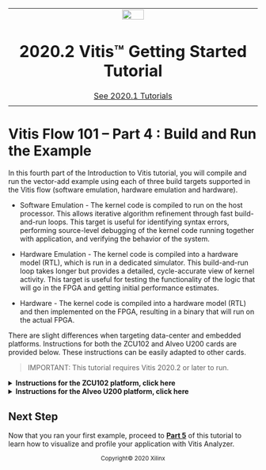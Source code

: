 <table class="sphinxhide">
 <tr>
   <td align="center"><img src="https://www.xilinx.com/content/dam/xilinx/imgs/press/media-kits/corporate/xilinx-logo.png" width="30%"/><h1>2020.2 Vitis™ Getting Started Tutorial</h1>
   <a href="https://github.com/Xilinx/Vitis-Tutorials/tree/2020.1">See 2020.1 Tutorials</a>
   </td>
 </tr>
 <tr>
 <td>
 </td>
 </tr>
</table>

# Vitis Flow 101 – Part 4 : Build and Run the Example

 In this fourth part of the Introduction to Vitis tutorial, you will compile and run the vector-add example using each of three build targets supported in the Vitis flow (software emulation, hardware emulation and hardware).

* Software Emulation - The kernel code is compiled to run on the host processor. This allows iterative algorithm refinement through fast build-and-run loops. This target is useful for identifying syntax errors, performing source-level debugging of the kernel code running together with application, and verifying the behavior of the system.

* Hardware Emulation - The kernel code is compiled into a hardware model (RTL), which is run in a dedicated simulator. This build-and-run loop takes longer but provides a detailed, cycle-accurate view of kernel activity. This target is useful for testing the functionality of the logic that will go in the FPGA and getting initial performance estimates.

* Hardware - The kernel code is compiled into a hardware model (RTL) and then implemented on the FPGA, resulting in a binary that will run on the actual FPGA.


There are slight differences when targeting data-center and embedded platforms. Instructions for both the ZCU102 and Alveo U200 cards are provided below. These instructions can be easily adapted to other cards.

> IMPORTANT: This tutorial requires Vitis 2020.2 or later to run.

<details>
<summary><b>Instructions for the ZCU102 platform, click here</b></summary>


## Building and Running on an Embedded Platform (ZCU102)

### Setting up the environment

*NOTE: The instructions provided below assume that you are running in a bash shell.*

* To configure the environment to run Vitis, source the following scripts:


```bash
source <VITIS_install_path>/settings64.sh
source <XRT_install_path>/setup.sh
unset LD_LIBRARY_PATH
source $XILINX_VITIS/data/emulation/qemu/unified_qemu_v5_0/environment-setup-aarch64-xilinx-linux
```

* Then make sure the following environment variables are correctly set to point to the your ZCU102 platform, rootfs and sysroot directories respectively.

```bash
export PLATFORM_REPO_PATHS=<path to the ZCU102 platform install dir>
export ROOTFS=<path to the ZYNQMP common image directory, containing rootfs>
export SYSROOT=$ROOTFS/sysroots/aarch64-xilinx-linux
```
*NOTE: The ZYNQMP common image file can be downloaded from the [Vitis Embedded Platforms](https://www.xilinx.com/support/download/index.html/content/xilinx/en/downloadNav/embedded-platforms.html) page, and contains the Sysroot, Rootfs, and boot Image for Xilinx Zynq MPSoC devices.*


### Targeting Software Emulation

* To build for software emulation, enter the following commands:


```bash
cd <Path to the cloned repo>/Getting_Started/Vitis/example/zcu102/sw_emu

aarch64-linux-gnu-g++ -Wall -g -std=c++11 ../../src/host.cpp -o app.exe -I${SYSROOT}/usr/include/xrt -L${SYSROOT}/usr/lib -lOpenCL -lpthread -lrt -lstdc++ --sysroot=${SYSROOT}
v++ -c -t sw_emu --config ../../src/zcu102.cfg -k vadd -I../../src ../../src/vadd.cpp -o vadd.xo
v++ -l -t sw_emu --config ../../src/zcu102.cfg ./vadd.xo -o vadd.xclbin
v++ -p -t sw_emu --config ../../src/zcu102.cfg ./vadd.xclbin --package.out_dir package --package.rootfs ${ROOTFS}/rootfs.ext4 --package.sd_file ${ROOTFS}/Image --package.sd_file xrt.ini --package.sd_file app.exe --package.sd_file vadd.xclbin --package.sd_file run_app.sh
```


Here is a brief explanation of each of these five commands:
1. `aarch64-linux-gnu-g++` compiles the host application using the ARM cross-compiler.
2. `v++ -c` compiles the source code for the vector-add accelerator into a compiled kernel object (.xo file).
3. `v++ -l` links the compiled kernel with the target platform and generates the FPGA binary (.xclbin file).
4. `v++ -p` packages the host executable, the rootfs, the FPGA binary and a few other files and generates a bootable image.

The -t option of the v++ tool specifies the build target. Here it is set to sw_emu as we are building for software emulation.

Notice also the --config option which is used to specify the name of a configuration file containing additional options. Here we are using this configuration file to specify, amongst others, the name of the targeted platform:

```
platform=xilinx_zcu102_base_202020_1
save-temps=1
debug=1

# Enable profiling of data ports
[profile]
data=all:all:all
```

* Building for software emulation is quick and shouldn’t take more than a minute or two. After the build process completes, you can launch the software emulation run by using the launch script generated during the packaging step (v++ -p):


```bash
./package/launch_sw_emu.sh
```

* This command with launch software emulation, start the Xilinx Quick Emulation (QEMU) and initiate the boot sequence. Once Linux has finished booting, enter the following commands to run the example program:

```bash
mount /dev/mmcblk0p1 /mnt
cd /mnt
cp platform_desc.txt /etc/xocl.txt
export XILINX_XRT=/usr
export XILINX_VITIS=/mnt
export XCL_EMULATION_MODE=sw_emu
./app.exe
```

* You should see the following messages, indicating that the run completed successfully:

```bash
INFO: Found Xilinx Platform
INFO: Loading 'vadd.xclbin'
TEST PASSED
```

* Press Ctrl+a x to exit QEMU and return to your bash shell.




### Targeting Hardware Emulation

* To build for hardware emulation, enter the following commands:

```bash
cd ../hw_emu

aarch64-linux-gnu-g++ -Wall -g -std=c++11 ../../src/host.cpp -o app.exe -I${SYSROOT}/usr/include/xrt -L${SYSROOT}/usr/lib -lOpenCL -lpthread -lrt -lstdc++ --sysroot=${SYSROOT}
v++ -c -t hw_emu --config ../../src/zcu102.cfg -k vadd -I../../src ../../src/vadd.cpp -o vadd.xo
v++ -l -t hw_emu --config ../../src/zcu102.cfg ./vadd.xo -o vadd.xclbin
v++ -p -t hw_emu --config ../../src/zcu102.cfg ./vadd.xclbin --package.out_dir package --package.rootfs ${ROOTFS}/rootfs.ext4 --package.sd_file ${ROOTFS}/Image --package.sd_file xrt.ini --package.sd_file app.exe --package.sd_file vadd.xclbin --package.sd_file run_app.sh
```

* The only difference with the previous step is the v++ target (-t) option which is changed from sw_emu to hw_emu. All other options remain identical.

* Building for hardware emulation takes about 5 minutes. After the build process completes, you can launch the hardware emulation run by using the launch script generated during the packaging step.

```bash
./package/launch_hw_emu.sh
```

* Once Linux has finished booting, enter the following commands on the QEMU command line to run the example program:

```bash
mount /dev/mmcblk0p1 /mnt
cd /mnt
cp platform_desc.txt /etc/xocl.txt
export XILINX_XRT=/usr
export XILINX_VITIS=/mnt
export XCL_EMULATION_MODE=hw_emu
./app.exe
```

* You should see messages that say TEST PASSED indicating that the run completed successfully

* Press Ctrl+a x to exit QEMU and return to your bash shell.



### Targeting Hardware

* To build for hardware, enter the following commands:

```bash
cd ../hw

aarch64-linux-gnu-g++ -Wall -g -std=c++11 ../../src/host.cpp -o app.exe -I${SYSROOT}/usr/include/xrt -L${SYSROOT}/usr/lib -lOpenCL -lpthread -lrt -lstdc++ --sysroot=${SYSROOT}
v++ -c -t hw --config ../../src/zcu102.cfg -k vadd -I../../src ../../src/vadd.cpp -o vadd.xo
v++ -l -t hw --config ../../src/zcu102.cfg ./vadd.xo -o vadd.xclbin
v++ -p -t hw --config ../../src/zcu102.cfg ./vadd.xclbin --package.out_dir package --package.rootfs ${ROOTFS}/rootfs.ext4 --package.sd_file ${ROOTFS}/Image --package.sd_file xrt.ini --package.sd_file app.exe --package.sd_file vadd.xclbin --package.sd_file run_app.sh
```

* To target Hardware the v++ -t option is set to hw. All other options remain identical.
* Building for hardware takes about 30 minutes, but the exact duration will depend on the machine you are building on and its load.
* After the build process completes, copy the sd_card directory to an SD card and plug it into the platform and boot until you see the Linux prompt. At that point, enter the following commands to execute the accelerated application:

```bash
mount /dev/mmcblk0p1 /mnt
cd /mnt
cp platform_desc.txt /etc/xocl.txt
export XILINX_XRT=/usr
export XILINX_VITIS=/mnt
./app.exe
```

* You will see the same TEST PASSED message indicating that the run completed successfully.
* Congratulations, you just completed your first run of a Vitis accelerated application on the ZCU102 card!

</details>



<details>
<summary><b>Instructions for the Alveo U200 platform, click here</b></summary>



## Building and Running on a Data-Center Platform (U200)

### Setting up the environment

*NOTE: The instructions provided below assume that you are running in a bash shell.*

* To configure the environment to run Vitis, source the following scripts:

```bash
source <VITIS_install_path>/settings64.sh
source <XRT_install_path>/setup.sh
```

* Then make sure the following environment variable is correctly set to point to the your U200 platform installation directory.

```bash
export PLATFORM_REPO_PATHS=<path to the U200 platform install dir>
```

### Targeting Software Emulation

* To build for software emulation, enter the following commands:


```bash
cd <Path to the cloned repo>/Getting_Started/Vitis/example/u200/sw_emu

g++ -Wall -g -std=c++11 ../../src/host.cpp -o app.exe -I${XILINX_XRT}/include/ -L${XILINX_XRT}/lib/ -lOpenCL -lpthread -lrt -lstdc++
emconfigutil --platform xilinx_u200_xdma_201830_2 --nd 1
v++ -c -t sw_emu --config ../../src/u200.cfg -k vadd -I../../src ../../src/vadd.cpp -o vadd.xo
v++ -l -t sw_emu --config ../../src/u200.cfg ./vadd.xo -o vadd.xclbin
```


Here is a brief explanation of each of these four commands:
1. `g++` compiles the host application using the standard GNU C compiler.
2. `emconfigutil` generates an emulation configuration file which defines the device type and quantity of devices to emulate for the specified platform.
3. `v++ -c` compiles the source code for the vector-add accelerator into a compiled kernel object (.xo file).
4. `v++ -l` links the compiled kernel with the target platform and generates the FPGA binary (.xclbin file).

The -t option of the v++ tool specifies the build target. Here it is set to sw_emu as we are building for software emulation.

Notice also the --config option which is used to specify the name of a configuration file containing additional options. Here we are using this configuration file to specify, amongst others, the name of the targeted platform and the mapping of kernel arguments to DDR banks.

```
platform=xilinx_u200_xdma_201830_2
debug=1
save-temps=1

[connectivity]
nk=vadd:1:vadd_1
sp=vadd_1.in1:DDR[1]
sp=vadd_1.in2:DDR[2]
sp=vadd_1.out:DDR[1]

[profile]
data=all:all:all
```

* Building for software emulation is quick and shouldn’t take more than a minute or two. After the build process completes, you can launch the software emulation run as follows:

```bash
export XCL_EMULATION_MODE=sw_emu
./app.exe
```

* You should see the following messages, indicating that the run completed successfully:

```bash
INFO: Found Xilinx Platform
INFO: Loading 'vadd.xclbin'
TEST PASSED
```



### Targeting Hardware Emulation

* To build for hardware emulation, enter the following commands:

```bash
cd ../hw_emu

g++ -Wall -g -std=c++11 ../../src/host.cpp -o app.exe -I${XILINX_XRT}/include/ -L${XILINX_XRT}/lib/ -lOpenCL -lpthread -lrt -lstdc++
emconfigutil --platform xilinx_u200_xdma_201830_2 --nd 1
v++ -c -t hw_emu --config ../../src/u200.cfg -k vadd -I../../src ../../src/vadd.cpp -o vadd.xo
v++ -l -t hw_emu --config ../../src/u200.cfg ./vadd.xo -o vadd.xclbin
```


* The only difference with the previous step is the v++ target (-t) option which is changed from sw_emu to hw_emu. All other options remain identical.

* Building for hardware emulation takes about 5 or 6 minutes. After the build process completes, you can launch the hardware emulation run as follows.

```bash
export XCL_EMULATION_MODE=hw_emu
./app.exe
```

* When the run completes, you should see the TEST PASSED message indicating that the run completed successfully



### Targeting Hardware

* To build for the hardware, enter the following commands:

```bash
cd ../hw

g++ -Wall -g -std=c++11 ../../src/host.cpp -o app.exe -I${XILINX_XRT}/include/ -L${XILINX_XRT}/lib/ -lOpenCL -lpthread -lrt -lstdc++
v++ -c -t hw --config ../../src/u200.cfg -k vadd -I../../src ../../src/vadd.cpp -o vadd.xo
v++ -l -t hw --config ../../src/u200.cfg ./vadd.xo -o vadd.xclbin
```

* To target Hardware, the v++ -t option is set to hw and the emconfigutil step is skipped as it only applies to emulation. All other options remain identical.
* Building for hardware may take between 1.5 and 2 hours depending on the machine you are building on and its load.
* After the build completes you can run the application accelerated with the U200 card:

```bash
./app.exe
```

*NOTE: Make sure to run the program on the server where the Alveo card is installed. If you built the application on a different machine, you will need to source the /opt/xilinx/xrt/setup.sh script after connecting to the desired server and before running the above command.*

* You should see the same TEST PASSED message indicating that the run completed successfully.
* Congratulations, you just completed your first run of a Vitis accelerated application on the Alveo U200 card!


</details>



## Next Step

Now that you ran your first example, proceed to [**Part 5**](./Part5.md) of this tutorial to learn how to visualize and profile your application with Vitis Analyzer.



<p align="center"><sup>Copyright&copy; 2020 Xilinx</sup></p>
